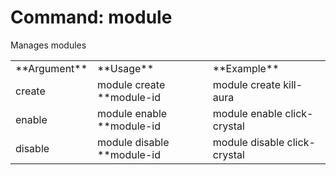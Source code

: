 # Command: module
Manages modules
<table>
  <tr>
   <td>**Argument**

   </td>
   <td>**Usage**

   </td>
   <td>**Example**

   </td>
  </tr>
  <tr>
   <td>create

   </td>
   <td>module create **module-id

   </td>
   <td>module create kill-aura

   </td>
  </tr>
  <tr>
   <td>enable

   </td>
   <td>module enable **module-id

   </td>
   <td>module enable click-crystal

   </td>
  </tr>
  <tr>
   <td>disable

   </td>
   <td>module disable **module-id

   </td>
   <td>module disable click-crystal

   </td>
  </tr>
  </table>